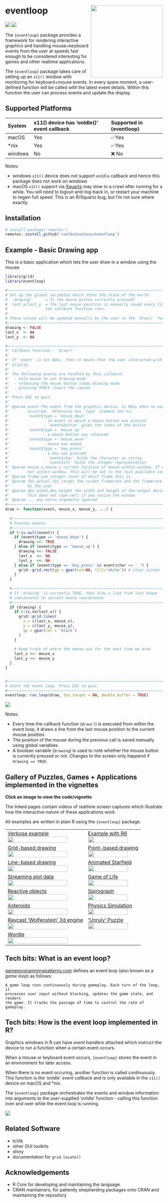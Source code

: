 
<!-- README.md is generated from README.Rmd. Please edit that file -->

# eventloop <img src="man/figures/eventloop-logo.png" align="right" width="230"/>

<!-- badges: start -->

![](https://img.shields.io/badge/cool-useless-green.svg)
![](https://img.shields.io/badge/dependencies-zero-blue.svg)
<!-- badges: end -->

The `{eventloop}` package provides a framework for rendering interactive
graphics and handling mouse+keyboard events from the user at speeds fast
enough to be considered interesting for games and other realtime
applications.

The `{eventloop}` package takes care of setting up an `x11()` window
with monitoring for keyboard+mouse events. In every spare moment, a
user-defined function will be called with the latest event details.
Within this function the user can process events and update the display.

## Supported Platforms

| System  | x11() device has ‘onIdle()’ event callback | Supported in {eventloop} |
|:--------|:-------------------------------------------|:-------------------------|
| macOS   | Yes                                        | ✅Yes                    |
| \*nix   | Yes                                        | ✅Yes                    |
| windows | No                                         | ❌ No                    |

Notes:

-   windows `x11()` device does not support `onIdle` callback and hence
    this package does not work on windows
-   macOS `x11()` support via [Xquartz](https://www.xquartz.org/) may
    slow to a crawl after running for a while. You will need to
    logout-and-log-back in, or restart your machine to regain full
    speed. This is an R/Xquartz bug, but I’m not sure where exactly.

## Installation

``` r
# install.package('remotes')
remotes::install_github('coolbutuseless/eventloop')
```

## Example - Basic Drawing app

This is a basic application which lets the user draw in a window using
the mouse.

``` r
library(grid)
library(eventloop)

#~~~~~~~~~~~~~~~~~~~~~~~~~~~~~~~~~~~~~~~~~~~~~~~~~~~~~~~~~~~~~~~~~~~~~~~~~~~~~
# Set up the global variables which store the state of the world
#  'drawing'      = Is the mouse button currently pressed?
#  last_x/last_y  = the last mouse position is manually saved every time
#                 the callback function runs.
#
# These values will be updated manually by the user in the `draw()` function
#~~~~~~~~~~~~~~~~~~~~~~~~~~~~~~~~~~~~~~~~~~~~~~~~~~~~~~~~~~~~~~~~~~~~~~~~~~~~~
drawing <- FALSE
last_x  <- NA
last_y  <- NA

#~~~~~~~~~~~~~~~~~~~~~~~~~~~~~~~~~~~~~~~~~~~~~~~~~~~~~~~~~~~~~~~~~~~~~~~~~~~~~
#' Callback function - 'draw()' 
#'
#' If 'event' is not NULL, then it means that the user interacted with the
#' display.  
#' 
#' The following events are handled by this callback:
#'  - hold mouse to set drawing mode
#'  - releasing the mouse button stops drawing mode
#'  - pressing SPACE clears the canvas
#'  
#' Press ESC to quit.
#' 
#' @param event The event from the graphics device. Is NULL when no event
#'        occurred.  Otherwise has `type` element set to:
#'        `event$type = 'mouse_down'` 
#'               - an event in which a mouse button was pressed
#'               - `event$button` gives the index of the button
#'        `event$type = 'mouse_up'`   
#'               - a mouse button was released
#'        `event$type = 'mouse_move'`   
#'               - mouse was moved 
#'        `event$type = 'key_press'`  
#'               - a key was pressed
#'               - `event$char` holds the character as string
#'               - `event$int` holds the integer representation
#' @param mouse_x,mouse_y current location of mouse within window. If mouse is 
#'        not within window, this will be set to the last available coordinates
#' @param frame_num integer count of which frame this is
#' @param fps_actual,fps_target the curent framerate and the framerate specified
#'        by the user
#' @param dev_width,dev_height the width and height of the output device. Note:
#'        this does not cope well if you resize the window
#' @param ... any extra arguments ignored
#~~~~~~~~~~~~~~~~~~~~~~~~~~~~~~~~~~~~~~~~~~~~~~~~~~~~~~~~~~~~~~~~~~~~~~~~~~~~~
draw <- function(event, mouse_x, mouse_y, ...) {
  
  #~~~~~~~~~~~~~~~~~~~~~~~~~~~~~~~~~~~~~~~~~~~~~~~~~~~~~~~~~~~~~~~~~~~~~~~~~~~
  # Process events
  #~~~~~~~~~~~~~~~~~~~~~~~~~~~~~~~~~~~~~~~~~~~~~~~~~~~~~~~~~~~~~~~~~~~~~~~~~~~
  if (!is.null(event)) {
    if (event$type == 'mouse_down') {
      drawing <<- TRUE
    } else if (event$type == 'mouse_up') {
      drawing <<- FALSE
      last_x  <<- NA
      last_y  <<- NA
    } else if (event$type == 'key_press' && event$char == ' ') {
      grid::grid.rect(gp = gpar(col=NA, fill='white')) # clear screen
    }
  }
  
  #~~~~~~~~~~~~~~~~~~~~~~~~~~~~~~~~~~~~~~~~~~~~~~~~~~~~~~~~~~~~~~~~~~~~~~~~~~~
  # If 'drawing' is currently TRUE, then draw a line from last known 
  # coordinates to current mouse coordinates
  #~~~~~~~~~~~~~~~~~~~~~~~~~~~~~~~~~~~~~~~~~~~~~~~~~~~~~~~~~~~~~~~~~~~~~~~~~~~
  if (drawing) {
    if (!is.na(last_x)) {
      grid::grid.lines(
        x = c(last_x, mouse_x),
        y = c(last_y, mouse_y),
        gp = gpar(col = 'black')
      )
    }
    
    # Keep track of where the mouse was for the next time we draw
    last_x <<- mouse_x
    last_y <<- mouse_y
  }
}


#~~~~~~~~~~~~~~~~~~~~~~~~~~~~~~~~~~~~~~~~~~~~~~~~~~~~~~~~~~~~~~~~~~~~~~~~~~~~~
# Start the event loop. Press ESC to quit.
#~~~~~~~~~~~~~~~~~~~~~~~~~~~~~~~~~~~~~~~~~~~~~~~~~~~~~~~~~~~~~~~~~~~~~~~~~~~~~
eventloop::run_loop(draw, fps_target = NA, double_buffer = TRUE)
```

<img src="man/figures/hello-r.gif" />

Notes:

-   Every time the callback function (`draw()`) is executed from within
    the event loop, it draws a line from the last mouse position to the
    current mouse position.
-   The position of the mouse during the previous call is saved manually
    using global variables.
-   A boolean variable (`drawing`) is used to note whether the mouse
    button is currently pressed or not. Changes to the screen only
    happend if `drawing == TRUE`.

## Gallery of Puzzles, Games + Applications implemented in the vignettes

**Click an image to view the code/vignette**

The linked pages contain videos of realtime screen captures which
illustrate how the interactive nature of these applications work.

All examples are written in plain R using the `{eventloop}` package.

|                                                                                                                                                                                  |                                                                                                                                                                                  |
|----------------------------------------------------------------------------------------------------------------------------------------------------------------------------------|----------------------------------------------------------------------------------------------------------------------------------------------------------------------------------|
| [Verbose example <br/><img src="man/figures/gallery/debug.png" width="89%" />](https://coolbutuseless.github.io/package/eventloop/articles/aa-event-reference-global.html)       | [Example with R6 <br/><img src="man/figures/gallery/debug.png" width="89%" />](https://coolbutuseless.github.io/package/eventloop/articles/aa-event-reference-r6.html)           |
| [Grid-based drawing <br/><img src="man/figures/gallery/grid-based.png" width="89%" />](https://coolbutuseless.github.io/package/eventloop/articles/ba-basic-canvas-grid.html)    | [Point-based drawing <br/><img src="man/figures/gallery/point-based.png" width="89%" />](https://coolbutuseless.github.io/package/eventloop/articles/ba-basic-canvas-rough.html) |
| [Line-based drawing <br/><img src="man/figures/gallery/line-based.png" width="89%" />](https://coolbutuseless.github.io/package/eventloop/articles/ba-basic-canvas-smooth.html)  | [Animated Starfield <br/><img src="man/figures/gallery/starfield.png" width="89%" />](https://coolbutuseless.github.io/package/eventloop/articles/ca-starfield.html)             |
| [Streaming plot data <br/><img src="man/figures/gallery/plot-stream.png" width="89%" />](https://coolbutuseless.github.io/package/eventloop/articles/ba-plotting.html)           | [Game of Life <br/><img src="man/figures/gallery/game-of-life.png" width="89%" />](https://coolbutuseless.github.io/package/eventloop/articles/ca-game-of-life.html)             |
| [Reactive objects <br/><img src="man/figures/gallery/reactive-small.png" width="89%" />](https://coolbutuseless.github.io/package/eventloop/articles/ca-reactive-objects.html)   | [Spirograph <br/><img src="man/figures/gallery/spirograph.png" width="89%" />](https://coolbutuseless.github.io/package/eventloop/articles/ca-spirograph.html)                   |
| [Asteroids<br/><img src="man/figures/gallery/asteroids.png" width="89%" />](https://coolbutuseless.github.io/package/eventloop/articles/3da-asteroids.html)                      | [Physics Simulation <br/><img src="man/figures/gallery/physics.png" width="89%" />](https://coolbutuseless.github.io/package/eventloop/articles/da-physics-sim.html)             |
| [Raycast ‘Wolfenstein’ 3d engine <br/><img src="man/figures/gallery/raycast.png" width="89%"  />](https://coolbutuseless.github.io/package/eventloop/articles/da-raycaster.html) | [‘Unruly’ Puzzle <br/><img src="man/figures/gallery/unruly.png" width="89%" />](https://coolbutuseless.github.io/package/eventloop/articles/da-unruly.html)                      |
| [Wordle <br/><img src="man/figures/gallery/wordle.png" width="89%" />](https://coolbutuseless.github.io/package/eventloop/articles/da-wordle.html)                               |                                                                                                                                                                                  |

## Tech bits: What is an event loop?

[gameprogrammingpatterns.com](https://www.gameprogrammingpatterns.com/game-loop.html)
defines an event loop (also known as a *game loop*) as follows:

    A game loop runs continuously during gameplay. Each turn of the loop, it 
    processes user input without blocking, updates the game state, and renders 
    the game. It tracks the passage of time to control the rate of gameplay.

## Tech bits: How is the event loop implemented in R?

Graphics windows in R can have *event handlers* attached which instruct
the device to run a function when a certain event occurs.

When a mouse or keyboard event occurs, `{eventloop}` stores the event in
an environment for later access.

When there is no event occuring, another function is called
continuously. This function is the *‘onIdle’ event callback* and is only
available in the `x11()` device on macOS and \*nix.

The `{eventloop}` package orchestrates the events and window information
into arguments to the user-supplied ‘onIdle’ function - calling this
function over and over while the event loop is running.

<img src="man/figures/event-handlers.png" />

## Related Software

-   tcl/tk
-   other GUI toolkits
-   shiny
-   documentation for `grid.locate()`

## Acknowledgements

-   R Core for developing and maintaining the language.
-   CRAN maintainers, for patiently shepherding packages onto CRAN and
    maintaining the repository
